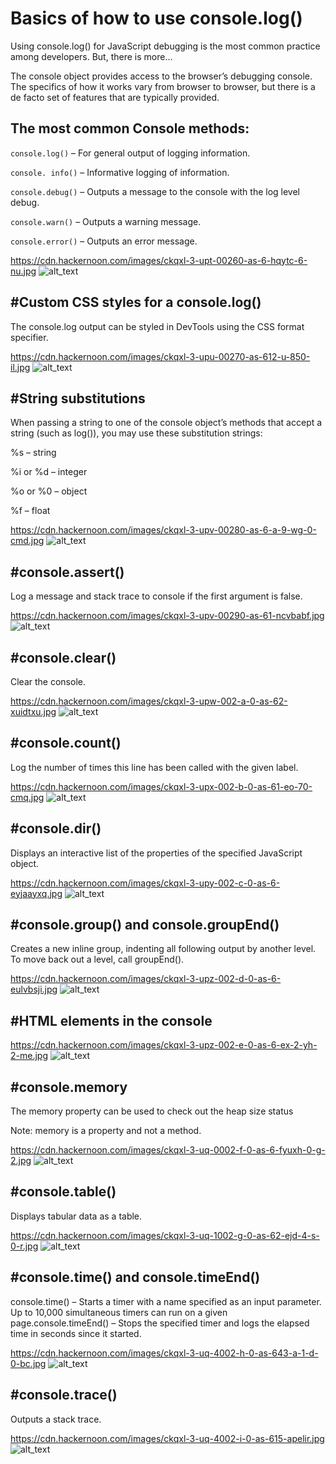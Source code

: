 

# Basics of how to use console.log()


Using console.log() for JavaScript debugging is the most common practice among developers. But, there is more...

The console object provides access to the browser’s debugging console. The specifics of how it works vary from browser to browser, but there is a de facto set of features that are typically provided.


## **The most common Console methods:**

`console.log()` – For general output of logging information.

`console. info()` – Informative logging of information.

`console.debug()` – Outputs a message to the console with the log level debug.

`console.warn()` – Outputs a warning message.

`console.error()` – Outputs an error message.




https://cdn.hackernoon.com/images/ckqxl-3-upt-00260-as-6-hqytc-6-nu.jpg
![alt_text](images/image1.png "image_tooltip")



## **#Custom CSS styles for a console.log()**

The console.log output can be styled in DevTools using the CSS format specifier.





https://cdn.hackernoon.com/images/ckqxl-3-upu-00270-as-612-u-850-il.jpg
![alt_text](images/image2.png "image_tooltip")



## **#String substitutions**

When passing a string to one of the console object’s methods that accept a string (such as log()), you may use these substitution strings:

%s – string

%i or %d – integer

%o or %0 – object

%f – float




https://cdn.hackernoon.com/images/ckqxl-3-upv-00280-as-6-a-9-wg-0-cmd.jpg
![alt_text](images/image3.png "image_tooltip")



## **#console.assert()**

Log a message and stack trace to console if the first argument is false.





https://cdn.hackernoon.com/images/ckqxl-3-upv-00290-as-61-ncvbabf.jpg
![alt_text](images/image4.png "image_tooltip")



## **#console.clear()**

Clear the console.





https://cdn.hackernoon.com/images/ckqxl-3-upw-002-a-0-as-62-xuidtxu.jpg
![alt_text](images/image5.png "image_tooltip")



## **#console.count()**

Log the number of times this line has been called with the given label.





https://cdn.hackernoon.com/images/ckqxl-3-upx-002-b-0-as-61-eo-70-cmq.jpg
![alt_text](images/image6.png "image_tooltip")



## **#console.dir()**

Displays an interactive list of the properties of the specified JavaScript object.





https://cdn.hackernoon.com/images/ckqxl-3-upy-002-c-0-as-6-eyjaayxq.jpg
![alt_text](images/image7.png "image_tooltip")



## **#console.group() and console.groupEnd()**

Creates a new inline group, indenting all following output by another level. To move back out a level, call groupEnd().





https://cdn.hackernoon.com/images/ckqxl-3-upz-002-d-0-as-6-eulvbsji.jpg
![alt_text](images/image8.png "image_tooltip")



## **#HTML elements in the console**





https://cdn.hackernoon.com/images/ckqxl-3-upz-002-e-0-as-6-ex-2-yh-2-me.jpg
![alt_text](images/image9.png "image_tooltip")



## **#console.memory**

The memory property can be used to check out the heap size status

Note: memory is a property and not a method.





https://cdn.hackernoon.com/images/ckqxl-3-uq-0002-f-0-as-6-fyuxh-0-g-2.jpg
![alt_text](images/image10.png "image_tooltip")



## **#console.table()**

Displays tabular data as a table.





https://cdn.hackernoon.com/images/ckqxl-3-uq-1002-g-0-as-62-ejd-4-s-0-r.jpg
![alt_text](images/image11.png "image_tooltip")



## **#console.time() and console.timeEnd()**

console.time() – Starts a timer with a name specified as an input parameter. Up to 10,000 simultaneous timers can run on a given page.console.timeEnd() – Stops the specified timer and logs the elapsed time in seconds since it started.





https://cdn.hackernoon.com/images/ckqxl-3-uq-4002-h-0-as-643-a-1-d-0-bc.jpg
![alt_text](images/image12.png "image_tooltip")



## **#console.trace()**

Outputs a stack trace.





https://cdn.hackernoon.com/images/ckqxl-3-uq-4002-i-0-as-615-apelir.jpg
![alt_text](images/image13.png "image_tooltip")



